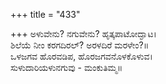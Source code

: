 +++
title = "433"

+++
ಅಳುವೇನು? ನಗುವೇನು? ಹೃತ್ಕಪಾಟೋದ್ಘಾಟ।  
ಶಿಲೆಯೆ ನೀಂ ಕರಗದಿರಲ್? ಅರಳದಿರೆ ಮರಳೇಂ?॥  
ಒಳಜಗವ ಹೊರವಡಿಪ, ಹೊರಜಗವನೊಳಕೊಳುವ।  
ಸುಳುದಾರಿಯಳುನಗುವು - ಮಂಕುತಿಮ್ಮ॥  
